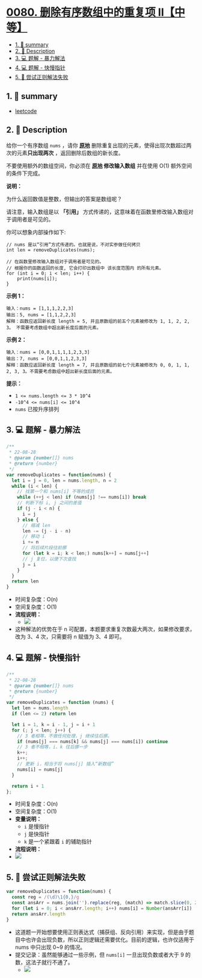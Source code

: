 # [0080. 删除有序数组中的重复项 II【中等】](https://github.com/Tdahuyou/leetcode/tree/main/0080.%20%E5%88%A0%E9%99%A4%E6%9C%89%E5%BA%8F%E6%95%B0%E7%BB%84%E4%B8%AD%E7%9A%84%E9%87%8D%E5%A4%8D%E9%A1%B9%20II%E3%80%90%E4%B8%AD%E7%AD%89%E3%80%91)

<!-- region:toc -->
- [1. 📝 summary](#1--summary)
- [2. 📝 Description](#2--description)
- [3. 💻 题解 - 暴力解法](#3--题解---暴力解法)
- [4. 💻 题解 - 快慢指针](#4--题解---快慢指针)
- [5. 📒 尝试正则解法失败](#5--尝试正则解法失败)
<!-- endregion:toc -->

## 1. 📝 summary

- [leetcode](https://leetcode.cn/problems/remove-duplicates-from-sorted-array-ii)

## 2. 📝 Description

给你一个有序数组 `nums` ，请你 **[原地](http://baike.baidu.com/item/%E5%8E%9F%E5%9C%B0%E7%AE%97%E6%B3%95)** 删除重复出现的元素，使得出现次数超过两次的元素**只出现两次** ，返回删除后数组的新长度。

不要使用额外的数组空间，你必须在 **[原地](https://baike.baidu.com/item/%E5%8E%9F%E5%9C%B0%E7%AE%97%E6%B3%95) 修改输入数组** 并在使用 O(1) 额外空间的条件下完成。

**说明：**

为什么返回数值是整数，但输出的答案是数组呢？

请注意，输入数组是以 **「引用」** 方式传递的，这意味着在函数里修改输入数组对于调用者是可见的。

你可以想象内部操作如下:
```
// nums 是以“引用”方式传递的。也就是说，不对实参做任何拷贝
int len = removeDuplicates(nums);

// 在函数里修改输入数组对于调用者是可见的。
// 根据你的函数返回的长度, 它会打印出数组中 该长度范围内 的所有元素。
for (int i = 0; i < len; i++) {
    print(nums[i]);
}
```

**示例 1：**
```
输入：nums = [1,1,1,2,2,3]
输出：5, nums = [1,1,2,2,3]
解释：函数应返回新长度 length = 5, 并且原数组的前五个元素被修改为 1, 1, 2, 2, 3。 不需要考虑数组中超出新长度后面的元素。
```

**示例 2：**
```
输入：nums = [0,0,1,1,1,1,2,3,3]
输出：7, nums = [0,0,1,1,2,3,3]
解释：函数应返回新长度 length = 7, 并且原数组的前七个元素被修改为 0, 0, 1, 1, 2, 3, 3。不需要考虑数组中超出新长度后面的元素。
```

**提示：**

- `1 <= nums.length <= 3 * 10^4`
- `-10^4 <= nums[i] <= 10^4`
- `nums` 已按升序排列

## 3. 💻 题解 - 暴力解法

```js
/**
 * 22-08-28
 * @param {number[]} nums
 * @return {number}
 */
var removeDuplicates = function(nums) {
  let i = j = 0, len = nums.length, n = 2
  while (i < len) {
    // 找第一个和 nums[i] 不等的成员
    while (++j < len) if (nums[j] !== nums[i]) break
    // 判断下标 i, j 之间的差值
    if (j - i < n) {
      i = j
    } else {
      // 缩减 len
      len -= (j - i - n)
      // 移动 i
      i += n
      // 将后续片段往前挪
      for (let k = i; k < len;) nums[k++] = nums[j++]
      // j 复位，以便下次查找
      j = i
    }
  }
  return len
}
```

- 时间复杂度：O(n)
- 空间复杂度：O(1)
- **流程说明：**
  - ![](md-imgs/2024-11-10-18-40-59.png)
- 这种解法的优势在于 n 可配置，本题要求重复次数最大两次，如果修改要求，改为 3、4 次，只需要将 n 赋值为 3、4 即可。

## 4. 💻 题解 - 快慢指针

```js
/**
 * 22-08-28
 * @param {number[]} nums
 * @return {number}
 */
var removeDuplicates = function (nums) {
  let len = nums.length
  if (len <= 2) return len

  let i = 1, k = i - 1, j = i + 1
  for (; j < len; j++) {
    // 3 者相等，不做任何处理，j 继续往后挪。
    if (nums[j] === nums[k] && nums[j] === nums[i]) continue
    // 3 者不相等，i、k 往后挪一步
    k++;
    i++;
    // 更新 i，相当于将 nums[j] 插入“新数组”
    nums[i] = nums[j]
  }

  return i + 1
};
```

- 时间复杂度：O(n)
- 空间复杂度：O(1)
- **变量说明：**
  - `i` 是慢指针
  - `j` 是快指针
  - `k` 是一个紧跟着 `i` 的辅助指针
- **流程说明：**
- ![](md-imgs/2024-11-10-18-55-21.png)

## 5. 📒 尝试正则解法失败

```js
var removeDuplicates = function(nums) {
  const reg = /(\d)\1{0,}/g
  const ansArr = nums.join('').replace(reg, (match) => match.slice(0, 2)).split('')
  for (let i = 0; i < ansArr.length; i++) nums[i] = Number(ansArr[i])
  return ansArr.length
}
```

- 这道题一开始想要使用正则表达式（捕获组、反向引用）来实现，但是由于题目中也许会出现负数，所以正则逻辑还需要优化。目前的逻辑，也许仅适用于 nums 中只出现 0~9 的情况。
- 提交记录：虽然能够通过一些示例，但 `nums[i]` 一旦出现负数或者大于 9 的数，这法子就行不通了。
  - ![](md-imgs/2024-11-10-19-07-44.png)